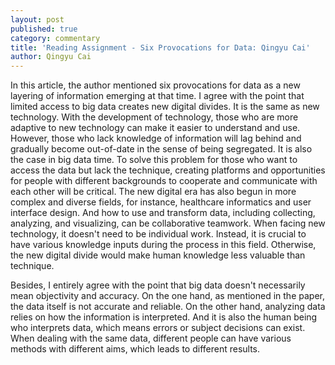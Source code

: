 ```yaml
---
layout: post
published: true
category: commentary
title: 'Reading Assignment - Six Provocations for Data: Qingyu Cai'
author: Qingyu Cai
---
```

In this article, the author mentioned six provocations for data as a new layering of information emerging at that time. I agree with the point that limited access to big data creates new digital divides. It is the same as new technology. With the development of technology, those who are more adaptive to new technology can make it easier to understand and use. However, those who lack knowledge of information will lag behind and gradually become out-of-date in the sense of being segregated. It is also the case in big data time. To solve this problem for those who want to access the data but lack the technique, creating platforms and opportunities for people with different backgrounds to cooperate and communicate with each other will be critical. The new digital era has also begun in more complex and diverse fields, for instance, healthcare informatics and user interface design. And how to use and transform data, including collecting, analyzing, and visualizing, can be collaborative teamwork. When facing new technology, it doesn't need to be individual work. Instead, it is crucial to have various knowledge inputs during the process in this field. Otherwise, the new digital divide would make human knowledge less valuable than technique. 

Besides, I entirely agree with the point that big data doesn't necessarily mean objectivity and accuracy. On the one hand, as mentioned in the paper, the data itself is not accurate and reliable. On the other hand, analyzing data relies on how the information is interpreted. And it is also the human being who interprets data, which means errors or subject decisions can exist. When dealing with the same data, different people can have various methods with different aims, which leads to different results. 

